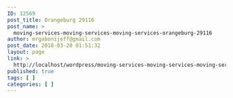 ```yaml
---
ID: 12569
post_title: Orangeburg 29116
post_name: >
  moving-services-moving-services-moving-services-orangeburg-29116
author: mrgabonijeff@gmail.com
post_date: 2018-03-28 01:51:32
layout: page
link: >
  http://localhost/wordpress/moving-services-moving-services-moving-services-orangeburg-29116/
published: true
tags: [ ]
categories: [ ]
---
```

